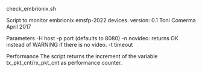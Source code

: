 check_embrionix.sh

Script to monitor embrionix emsfp-2022 devices.
version: 0.1
Toni Comerma
April 2017

Parameters
-H host
-p port (defaults to 8080)
-n novideo: returns OK instead of WARNING if there is no video.
-t timeout


Performance
The script returns the increment of the variable tx_pkt_cnt/rx_pkt_cnt as performance counter.

